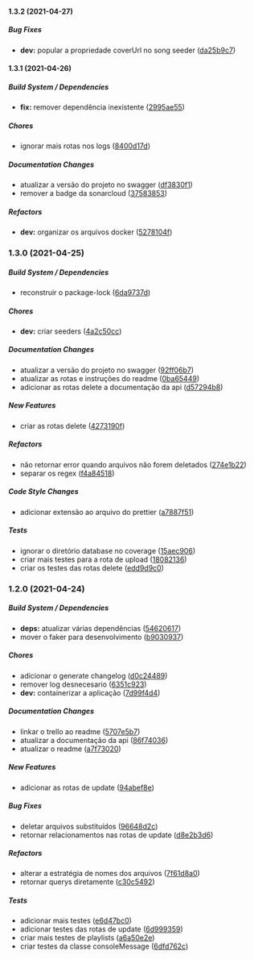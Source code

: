 #### 1.3.2 (2021-04-27)

##### Bug Fixes

* **dev:**  popular a propriedade coverUrl no song seeder ([da25b9c7](https://github.com/JorgeLNJunior/lofi-radio-api/commit/da25b9c7a09341c6f31abc2faa500f1da3896ffd))

#### 1.3.1 (2021-04-26)

##### Build System / Dependencies

* **fix:**  remover dependência inexistente ([2995ae55](https://github.com/JorgeLNJunior/lofi-radio-api/commit/2995ae554bb2bd8401b8daf92aca97596d8339b0))

##### Chores

*  ignorar mais rotas nos logs ([8400d17d](https://github.com/JorgeLNJunior/lofi-radio-api/commit/8400d17db1a858c05289aceaa05904e82b1e5589))

##### Documentation Changes

*  atualizar a versão do projeto no swagger ([df3830f1](https://github.com/JorgeLNJunior/lofi-radio-api/commit/df3830f12cb6646da93b4a4e613a5b076ee3b061))
*  remover a badge da sonarcloud ([37583853](https://github.com/JorgeLNJunior/lofi-radio-api/commit/37583853ba9a61109e040564ce033d2f119c94ba))

##### Refactors

* **dev:**  organizar os arquivos docker ([5278104f](https://github.com/JorgeLNJunior/lofi-radio-api/commit/5278104fba6a223dc1c8b9ca4abf15e5cdcebb35))

### 1.3.0 (2021-04-25)

##### Build System / Dependencies

*  reconstruir o package-lock ([6da9737d](https://github.com/JorgeLNJunior/lofi-radio-api/commit/6da9737d22696a9c69edb6c777356f626e758e93))

##### Chores

* **dev:**  criar seeders ([4a2c50cc](https://github.com/JorgeLNJunior/lofi-radio-api/commit/4a2c50cc0f3da5ed0f6848c9a0afa077a5eca1ac))

##### Documentation Changes

*  atualizar a versão do projeto no swagger ([92ff06b7](https://github.com/JorgeLNJunior/lofi-radio-api/commit/92ff06b7a806fd00c97880d4065c005b6dbcd6a7))
*  atualizar as rotas e instruções do readme ([0ba65449](https://github.com/JorgeLNJunior/lofi-radio-api/commit/0ba65449eaa9fa66cf5d2e58215871b9b6c8fa76))
*  adicionar as rotas delete a documentação da api ([d57294b8](https://github.com/JorgeLNJunior/lofi-radio-api/commit/d57294b8e439f9608b22c3943ad3c3473e591c66))

##### New Features

*  criar as rotas delete ([4273190f](https://github.com/JorgeLNJunior/lofi-radio-api/commit/4273190fa040a9ffe46be5545514cf263d48b694))

##### Refactors

*  não retornar error quando arquivos não forem deletados ([274e1b22](https://github.com/JorgeLNJunior/lofi-radio-api/commit/274e1b227a76dcab4fd98f499796d2c99a43339a))
*  separar os regex ([f4a84518](https://github.com/JorgeLNJunior/lofi-radio-api/commit/f4a84518fffa3830bae589b9af077e915de08b1b))

##### Code Style Changes

*  adicionar extensão ao arquivo do prettier ([a7887f51](https://github.com/JorgeLNJunior/lofi-radio-api/commit/a7887f510ed3de31b8b0bcc5bbf9f42bb963ab59))

##### Tests

*  ignorar o diretório database no coverage ([15aec906](https://github.com/JorgeLNJunior/lofi-radio-api/commit/15aec906e6cbd8daa2964e04196c76b399dd7598))
*  criar mais testes para a rota de upload ([18082136](https://github.com/JorgeLNJunior/lofi-radio-api/commit/1808213695e05f953a2a5035be63cd032d04df85))
*  criar os testes das rotas delete ([edd9d9c0](https://github.com/JorgeLNJunior/lofi-radio-api/commit/edd9d9c061376979d0caca7d718b66ee8bbe615d))

### 1.2.0 (2021-04-24)

##### Build System / Dependencies

* **deps:**  atualizar várias dependências ([54620617](https://github.com/JorgeLNJunior/lofi-radio-api/commit/54620617d38667881541546573898b3307b58b12))
*  mover o faker para desenvolvimento ([b9030937](https://github.com/JorgeLNJunior/lofi-radio-api/commit/b903093742eaa41f0b7300c136b23c9ed9ec00ca))

##### Chores

*  adicionar o generate changelog ([d0c24489](https://github.com/JorgeLNJunior/lofi-radio-api/commit/d0c24489418f656b06b68341ff9591441b57883b))
*  remover log desnecesario ([6351c923](https://github.com/JorgeLNJunior/lofi-radio-api/commit/6351c923c29979c31a7202295e76e82f9e296989))
* **dev:**  containerizar a aplicação ([7d99f4d4](https://github.com/JorgeLNJunior/lofi-radio-api/commit/7d99f4d4ed6f6f527f48e161726bd3ae6045648e))

##### Documentation Changes

*  linkar o trello ao readme ([5707e5b7](https://github.com/JorgeLNJunior/lofi-radio-api/commit/5707e5b71bb46a744a42efd38e5c04098ef654c8))
*  atualizar a documentação da api ([86f74036](https://github.com/JorgeLNJunior/lofi-radio-api/commit/86f740364f930857fd0180997ab400d3865aa169))
*  atualizar o readme ([a7f73020](https://github.com/JorgeLNJunior/lofi-radio-api/commit/a7f730209ebacbef7cdb00bcbb642c50d49baf52))

##### New Features

*  adicionar as rotas de update ([94abef8e](https://github.com/JorgeLNJunior/lofi-radio-api/commit/94abef8ed17329ba663b3e94a4ef9ad30bf440a9))

##### Bug Fixes

*  deletar arquivos substituídos ([96648d2c](https://github.com/JorgeLNJunior/lofi-radio-api/commit/96648d2c29f29928c1bc5c16d91da28100f9654e))
*  retornar relacionamentos nas rotas de update ([d8e2b3d6](https://github.com/JorgeLNJunior/lofi-radio-api/commit/d8e2b3d699d6ee63a0ea88ce700c9a4138a8e7a0))

##### Refactors

*  alterar a estratégia de nomes dos arquivos ([7f61d8a0](https://github.com/JorgeLNJunior/lofi-radio-api/commit/7f61d8a023432305f249952d8393df276cd04fd7))
*  retornar querys diretamente ([c30c5492](https://github.com/JorgeLNJunior/lofi-radio-api/commit/c30c5492b2bd413ca3cc8c8711ab34fcb9cf5b5b))

##### Tests

*  adicionar mais testes ([e6d47bc0](https://github.com/JorgeLNJunior/lofi-radio-api/commit/e6d47bc09bc4f2ac3dd2f16491d10164201c8ebd))
*  adicionar testes das rotas de update ([6d999359](https://github.com/JorgeLNJunior/lofi-radio-api/commit/6d999359f3cfaae4aad45bca1847f8dca844c6cc))
*  criar mais testes de playlists ([a6a50e2e](https://github.com/JorgeLNJunior/lofi-radio-api/commit/a6a50e2e605797660e3ecc4bf77486c94101cad0))
*  criar testes da classe consoleMessage ([6dfd762c](https://github.com/JorgeLNJunior/lofi-radio-api/commit/6dfd762c871307185b387a1c4c6cfceb6462709e))

